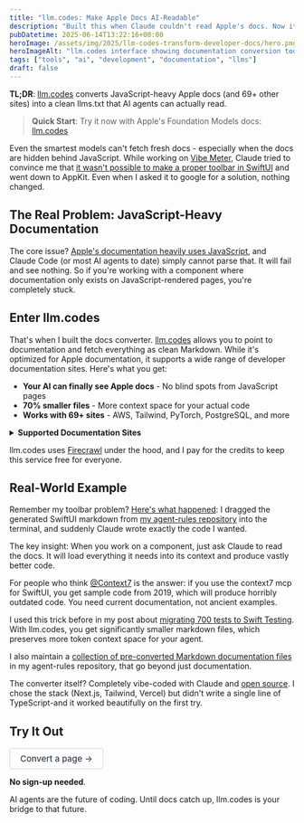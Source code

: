 ```yaml
---
title: "llm.codes: Make Apple Docs AI-Readable"
description: "Built this when Claude couldn't read Apple's docs. Now it converts 69+ documentation sites to clean llms.txt. Free, instant, no BS."
pubDatetime: 2025-06-14T13:22:16+00:00
heroImage: /assets/img/2025/llm-codes-transform-developer-docs/hero.png
heroImageAlt: "llm.codes interface showing documentation conversion tool"
tags: ["tools", "ai", "development", "documentation", "llms"]
draft: false
---
```


**TL;DR**: <a href="https://llm.codes" target="_blank">llm.codes</a> converts JavaScript-heavy Apple docs (and 69+ other sites) into a clean llms.txt that AI agents can actually read.

> **Quick Start**: Try it now with Apple's Foundation Models docs: <a href="https://llm.codes?https://developer.apple.com/documentation/foundationmodels" target="_blank">llm.codes</a>

Even the smartest models can't fetch fresh docs - especially when the docs are hidden behind JavaScript. While working on <a href="https://vibemeter.ai/" target="_blank">Vibe Meter</a>, Claude tried to convince me that [it wasn't possible to make a proper toolbar in SwiftUI](https://x.com/steipete/status/1933819029224931619) and went down to AppKit. Even when I asked it to google for a solution, nothing changed.

## The Real Problem: JavaScript-Heavy Documentation

The core issue? <a href="https://developer.apple.com/documentation/swiftui/" target="_blank">Apple's documentation heavily uses JavaScript</a>, and Claude Code (or most AI agents to date) simply cannot parse that. It will fail and see nothing. So if you're working with a component where documentation only exists on JavaScript-rendered pages, you're completely stuck.

## Enter llm.codes

That's when I built the docs converter. <a href="https://llm.codes" target="_blank">llm.codes</a> allows you to point to documentation and fetch everything as clean Markdown. While it's optimized for Apple documentation, it supports a wide range of developer documentation sites. Here's what you get:

- **Your AI can finally see Apple docs** - No blind spots from JavaScript pages
- **70% smaller files** - More context space for your actual code
- **Works with 69+ sites** - AWS, Tailwind, PyTorch, PostgreSQL, and more

<details>
<summary><strong>Supported Documentation Sites</strong></summary>

**Mobile Development**
- Apple Developer Documentation
- Android Developer Documentation
- React Native
- Flutter
- Swift Package Index

**Programming Languages**
- Python, TypeScript, JavaScript (MDN), Rust, Go, Java, Ruby, PHP, Swift, Kotlin

**Web Frameworks**
- React, Vue.js, Angular, Next.js, Nuxt, Svelte, Django, Flask, Express.js, Laravel

**Cloud Platforms**
- AWS, Google Cloud, Azure, DigitalOcean, Heroku, Vercel, Netlify

**Databases**
- PostgreSQL, MongoDB, MySQL, Redis, Elasticsearch, Couchbase, Cassandra

**DevOps & Infrastructure**
- Docker, Kubernetes, Terraform, Ansible, GitHub, GitLab

**AI/ML Libraries**
- PyTorch, TensorFlow, Hugging Face, scikit-learn, LangChain, pandas, NumPy

**CSS Frameworks**
- Tailwind CSS, Bootstrap, Material-UI, Chakra UI, Bulma

**Build Tools & Testing**
- npm, webpack, Vite, pip, Cargo, Maven, Jest, Cypress, Playwright, pytest

**And more**: Any GitHub Pages site (*.github.io)

</details>

llm.codes uses <a href="https://www.firecrawl.dev/referral?rid=9CG538BE" target="_blank">Firecrawl</a> under the hood, and I pay for the credits to keep this service free for everyone.

## Real-World Example

Remember my toolbar problem? [Here's what happened](https://x.com/steipete/status/1933819029224931619): I dragged the generated SwiftUI markdown from [my agent-rules repository](https://github.com/steipete/agent-rules/blob/main/docs/swiftui.md) into the terminal, and suddenly Claude wrote exactly the code I wanted.

The key insight: When you work on a component, just ask Claude to read the docs. It will load everything it needs into its context and produce vastly better code.

For people who think [@Context7](https://x.com/Context7AI) is the answer: if you use the context7 mcp for SwiftUI, you get sample code from 2019, which will produce horribly outdated code. You need current documentation, not ancient examples.

I used this trick before in my post about [migrating 700 tests to Swift Testing](https://steipete.me/posts/2025/migrating-700-tests-to-swift-testing). With llm.codes, you get significantly smaller markdown files, which preserves more token context space for your agent.

I also maintain a [collection of pre-converted Markdown documentation files](https://github.com/steipete/agent-rules/tree/main/docs) in my agent-rules repository, that go beyond just documentation.

The converter itself? Completely vibe-coded with Claude and <a href="https://github.com/amantus-ai/llm-codes" target="_blank">open source</a>. I chose the stack (Next.js, Tailwind, Vercel) but didn't write a single line of TypeScript-and it worked beautifully on the first try.

## Try It Out

<a href="https://llm.codes?https://developer.apple.com/documentation/foundationmodels" target="_blank" style="display: inline-block; padding: 8px 18px; background-color: transparent; color: #374151; text-decoration: none; border: 1px solid #d1d5db; border-radius: 4px; font-weight: 500; font-size: 15px; transition: all 0.15s ease;">Convert a page →</a>

**No sign-up needed**.

AI agents are the future of coding. Until docs catch up, llm.codes is your bridge to that future.